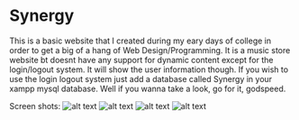 # Synergy
This is a basic website that I created during my eary days of college in order to get a big of a hang of Web Design/Programming.
It is a music store website bt doesnt have any support for dynamic content except for the login/logout system. It will show the user information though.
If you wish to use the login logout system just add a database called Synergy in your xampp mysql database.
Well if you wanna take a look, go for it, godspeed.

Screen shots:
![alt text](https://i.imgur.com/epij9Fn.png)
![alt text](https://i.imgur.com/heKwspd.jpg)
![alt text](https://i.imgur.com/WJ8zDjC.jpg)
![alt text](https://i.imgur.com/lzgxJJw.png)
